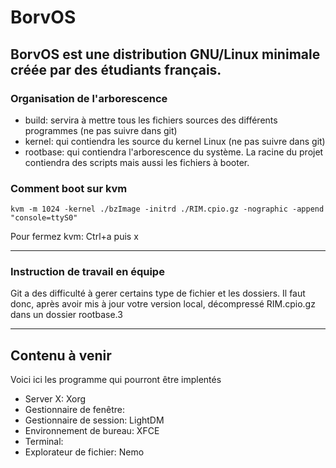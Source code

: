 # BorvOS
BorvOS est une distribution GNU/Linux minimale créée par des étudiants français.
----
### Organisation de l'arborescence
- build: servira à mettre tous les fichiers sources des différents programmes (ne pas suivre dans git)
- kernel: qui contiendra les source du kernel Linux (ne pas suivre dans git)
- rootbase: qui contiendra l'arborescence du système.
La racine du projet contiendra des scripts mais aussi les fichiers à booter.
### Comment boot sur kvm
```Linux
kvm -m 1024 -kernel ./bzImage -initrd ./RIM.cpio.gz -nographic -append "console=ttyS0" 
```
Pour fermez kvm: Ctrl+a puis x

----
### Instruction de travail en équipe
Git a des difficulté à gerer certains type de fichier et les dossiers. Il faut donc, après avoir mis à jour votre version local, décompressé RIM.cpio.gz dans un dossier rootbase.3

----
## Contenu à venir
Voici ici les programme qui pourront être implentés
- Server X: Xorg
- Gestionnaire de fenêtre: 
- Gestionnaire de session: LightDM
- Environnement de bureau: XFCE
- Terminal: 
- Explorateur de fichier: Nemo

